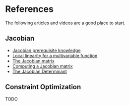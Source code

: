 # References

The following articles and videos are a good place to start.

## Jacobian

- [Jacobian prerequisite knowledge](https://www.youtube.com/watch?v=VmfTXVG9S0U)
- [Local linearity for a multivariable function](https://www.youtube.com/watch?v=Vnga_psnCAo)
- [The Jacobian matrix](https://www.youtube.com/watch?v=bohL918kXQk)
- [Computing a Jacobian matrix](https://www.youtube.com/watch?v=CGbBbH1e7Yw)
- [The Jacobian Determinant](https://www.youtube.com/watch?v=p46QWyHQE6M)

## Constraint Optimization

TODO

